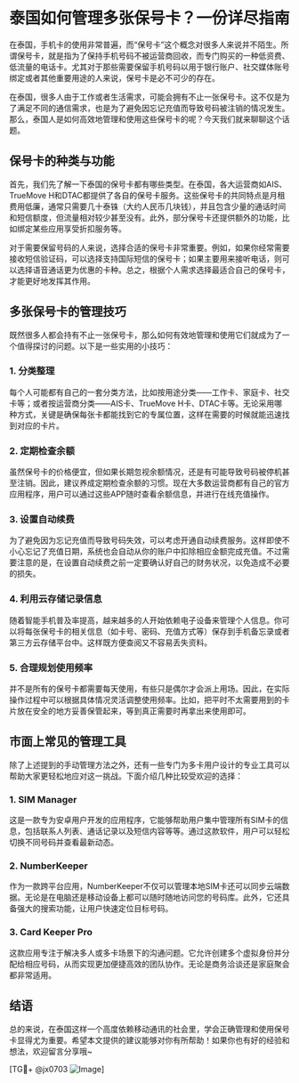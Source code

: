 # 泰国如何管理多张保号卡？一份详尽指南

在泰国，手机卡的使用非常普遍，而“保号卡”这个概念对很多人来说并不陌生。所谓保号卡，就是指为了保持手机号码不被运营商回收，而专门购买的一种低资费、低流量的电话卡。尤其对于那些需要保留手机号码以用于银行账户、社交媒体账号绑定或者其他重要用途的人来说，保号卡是必不可少的存在。

在泰国，很多人由于工作或者生活需求，可能会拥有不止一张保号卡。这不仅是为了满足不同的通信需求，也是为了避免因忘记充值而导致号码被注销的情况发生。那么，泰国人是如何高效地管理和使用这些保号卡的呢？今天我们就来聊聊这个话题。

## 保号卡的种类与功能

首先，我们先了解一下泰国的保号卡都有哪些类型。在泰国，各大运营商如AIS、TrueMove H和DTAC都提供了各自的保号卡服务。这些保号卡的共同特点是月租费用低廉，通常只需要几十泰铢（大约人民币几块钱），并且包含少量的通话时间和短信额度，但流量相对较少甚至没有。此外，部分保号卡还提供额外的功能，比如绑定某些应用享受折扣服务等。

对于需要保留号码的人来说，选择合适的保号卡非常重要。例如，如果你经常需要接收短信验证码，可以选择支持国际短信的保号卡；如果主要用来接听电话，则可以选择语音通话更为优惠的卡种。总之，根据个人需求选择最适合自己的保号卡，才能更好地发挥其作用。

## 多张保号卡的管理技巧

既然很多人都会持有不止一张保号卡，那么如何有效地管理和使用它们就成为了一个值得探讨的问题。以下是一些实用的小技巧：

### 1. **分类整理**
每个人可能都有自己的一套分类方法，比如按用途分类——工作卡、家庭卡、社交卡等；或者按运营商分类——AIS卡、TrueMove H卡、DTAC卡等。无论采用哪种方式，关键是确保每张卡都能找到它的专属位置，这样在需要的时候就能迅速找到对应的卡片。

### 2. **定期检查余额**
虽然保号卡的价格便宜，但如果长期忽视余额情况，还是有可能导致号码被停机甚至注销。因此，建议养成定期检查余额的习惯。现在大多数运营商都有自己的官方应用程序，用户可以通过这些APP随时查看余额信息，并进行在线充值操作。

### 3. **设置自动续费**
为了避免因为忘记充值而导致号码失效，可以考虑开通自动续费服务。这样即使不小心忘记了充值日期，系统也会自动从你的账户中扣除相应金额完成充值。不过需要注意的是，在设置自动续费之前一定要确认好自己的财务状况，以免造成不必要的损失。

### 4. **利用云存储记录信息**
随着智能手机普及率提高，越来越多的人开始依赖电子设备来管理个人信息。你可以将每张保号卡的相关信息（如卡号、密码、充值方式等）保存到手机备忘录或者第三方云存储平台中。这样既方便查阅又不容易丢失资料。

### 5. **合理规划使用频率**
并不是所有的保号卡都需要每天使用，有些只是偶尔才会派上用场。因此，在实际操作过程中可以根据具体情况灵活调整使用频率。比如，把平时不太需要用到的卡片放在安全的地方妥善保管起来，等到真正需要时再拿出来使用即可。

## 市面上常见的管理工具

除了上述提到的手动管理方法之外，还有一些专门为多卡用户设计的专业工具可以帮助大家更轻松地应对这一挑战。下面介绍几种比较受欢迎的选择：

### 1. **SIM Manager**
这是一款专为安卓用户开发的应用程序，它能够帮助用户集中管理所有SIM卡的信息，包括联系人列表、通话记录以及短信内容等等。通过这款软件，用户可以轻松切换不同号码并查看最新动态。

### 2. **NumberKeeper**
作为一款跨平台应用，NumberKeeper不仅可以管理本地SIM卡还可以同步云端数据。无论是在电脑还是移动设备上都可以随时随地访问您的号码库。此外，它还具备强大的搜索功能，让用户快速定位目标号码。

### 3. **Card Keeper Pro**
这款应用专注于解决多人或多卡场景下的沟通问题。它允许创建多个虚拟身份并分配给相应号码，从而实现更加便捷高效的团队协作。无论是商务洽谈还是家庭聚会都非常适用。

## 结语

总的来说，在泰国这样一个高度依赖移动通讯的社会里，学会正确管理和使用保号卡显得尤为重要。希望本文提供的建议能够对你有所帮助！如果你也有好的经验和想法，欢迎留言分享哦~

[TG💪+ @jx0703 ![Image](https://github.com/user-attachments/assets/dbca1d08-cadb-493c-b0ec-ad6f7a83f270)]